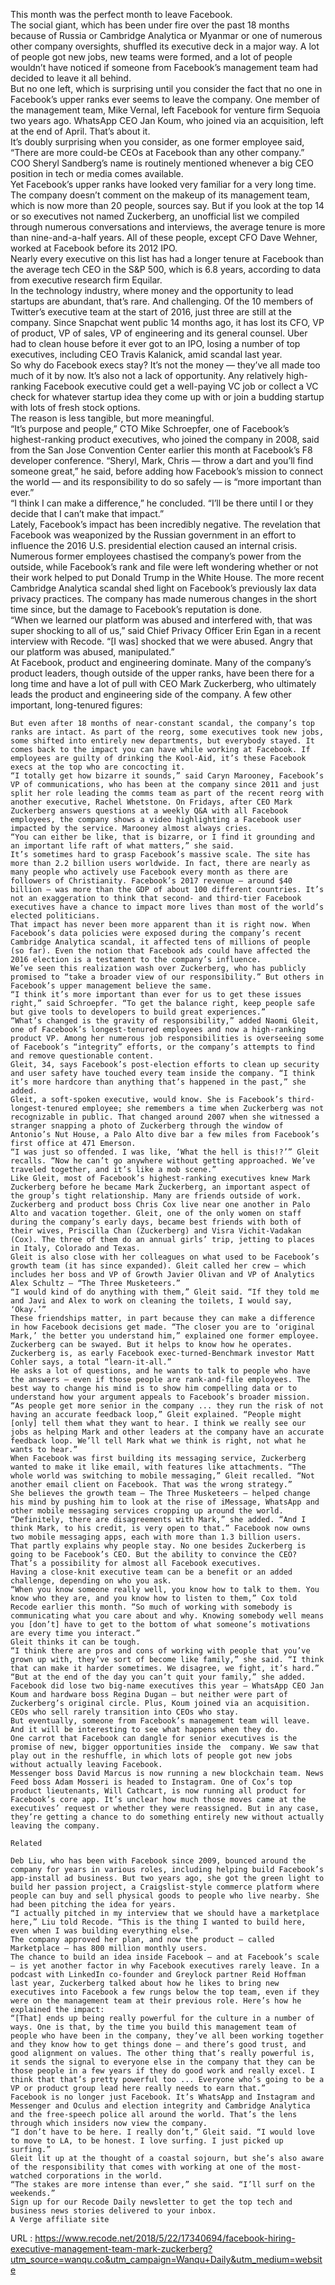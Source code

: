   This month was the perfect month to leave Facebook.   
    The social giant, which has been under fire over the past 18 months because of Russia or Cambridge Analytica or Myanmar or one of numerous other company oversights, shuffled its executive deck in a major way. A lot of people got new jobs, new teams were formed, and a lot of people wouldn’t have noticed if someone from Facebook’s management team had decided to leave it all behind.   
    But no one left, which is surprising until you consider the fact that no one in Facebook’s upper ranks ever seems to leave the company. One member of the management team, Mike Vernal, left Facebook for venture firm Sequoia two years ago. WhatsApp CEO Jan Koum, who joined via an acquisition, left at the end of April. That’s about it.   
    It’s doubly surprising when you consider, as one former employee said, “There are more could-be CEOs at Facebook than any other company.” COO Sheryl Sandberg’s name is routinely mentioned whenever a big CEO position in tech or media comes available.   
    Yet Facebook’s upper ranks have looked very familiar for a very long time. The company doesn’t comment on the makeup of its management team, which is now more than 20 people, sources say. But if you look at the top 14 or so executives not named Zuckerberg, an unofficial list we compiled through numerous conversations and interviews, the average tenure is more than nine-and-a-half years. All of these people, except CFO Dave Wehner, worked at Facebook before its 2012 IPO.   
    Nearly every executive on this list has had a longer tenure at Facebook than the average tech CEO in the S&P 500, which is 6.8 years, according to data from executive research firm Equilar.  
    In the technology industry, where money and the opportunity to lead startups are abundant, that’s rare. And challenging. Of the 10 members of Twitter’s executive team at the start of 2016, just three are still at the company. Since Snapchat went public 14 months ago, it has lost its CFO, VP of product, VP of sales, VP of engineering and its general counsel. Uber had to clean house before it ever got to an IPO, losing a number of top executives, including CEO Travis Kalanick, amid scandal last year.   
    So why do Facebook execs stay? It’s not the money — they’ve all made too much of it by now. It’s also not a lack of opportunity. Any relatively high-ranking Facebook executive could get a well-paying VC job or collect a VC check for whatever startup idea they come up with or join a budding startup with lots of fresh stock options.   
    The reason is less tangible, but more meaningful.  
    “It’s purpose and people,” CTO Mike Schroepfer, one of Facebook’s highest-ranking product executives, who joined the company in 2008, said from the San Jose Convention Center earlier this month at Facebook’s F8 developer conference. “Sheryl, Mark, Chris — throw a dart and you’ll find someone great,” he said, before adding how Facebook’s mission to connect the world — and its responsibility to do so safely — is “more important than ever.”  
    “I think I can make a difference,” he concluded. “I’ll be there until I or they decide that I can’t make that impact.”  
    Lately, Facebook’s impact has been incredibly negative. The revelation that Facebook was weaponized by the Russian government in an effort to influence the 2016 U.S. presidential election caused an internal crisis. Numerous former employees chastised the company’s power from the outside, while Facebook’s rank and file were left wondering whether or not their work helped to put Donald Trump in the White House. The more recent Cambridge Analytica scandal shed light on Facebook’s previously lax data privacy practices. The company has made numerous changes in the short time since, but the damage to Facebook’s reputation is done.   
    “When we learned our platform was abused and interfered with, that was super shocking to all of us,” said Chief Privacy Officer Erin Egan in a recent interview with Recode. “[I was] shocked that we were abused. Angry that our platform was abused, manipulated.”   
    At Facebook, product and engineering dominate. Many of the company’s product leaders, though outside of the upper ranks, have been there for a long time and have a lot of pull with CEO Mark Zuckerberg, who ultimately leads the product and engineering side of the company. A few other important, long-tenured figures:  
      
    But even after 18 months of near-constant scandal, the company’s top ranks are intact. As part of the reorg, some executives took new jobs, some shifted into entirely new departments, but everybody stayed. It comes back to the impact you can have while working at Facebook. If employees are guilty of drinking the Kool-Aid, it’s these Facebook execs at the top who are concocting it.   
    “I totally get how bizarre it sounds,” said Caryn Marooney, Facebook’s VP of communications, who has been at the company since 2011 and just split her role leading the comms team as part of the recent reorg with another executive, Rachel Whetstone. On Fridays, after CEO Mark Zuckerberg answers questions at a weekly Q&A with all Facebook employees, the company shows a video highlighting a Facebook user impacted by the service. Marooney almost always cries.   
    “You can either be like, that is bizarre, or I find it grounding and an important life raft of what matters,” she said.   
    It’s sometimes hard to grasp Facebook’s massive scale. The site has more than 2.2 billion users worldwide. In fact, there are nearly as many people who actively use Facebook every month as there are followers of Christianity. Facebook’s 2017 revenue — around $40 billion — was more than the GDP of about 100 different countries. It’s not an exaggeration to think that second- and third-tier Facebook executives have a chance to impact more lives than most of the world’s elected politicians.   
    That impact has never been more apparent than it is right now. When Facebook’s data policies were exposed during the company’s recent Cambridge Analytica scandal, it affected tens of millions of people (so far). Even the notion that Facebook ads could have affected the 2016 election is a testament to the company’s influence.   
    We’ve seen this realization wash over Zuckerberg, who has publicly promised to “take a broader view of our responsibility.” But others in Facebook’s upper management believe the same.   
    “I think it’s more important than ever for us to get these issues right,” said Schroepfer. “To get the balance right, keep people safe but give tools to developers to build great experiences.”  
    “What’s changed is the gravity of responsibility,” added Naomi Gleit, one of Facebook’s longest-tenured employees and now a high-ranking product VP. Among her numerous job responsibilities is overseeing some of Facebook’s “integrity” efforts, or the company’s attempts to find and remove questionable content.  
    Gleit, 34, says Facebook’s post-election efforts to clean up security and user safety have touched every team inside the company. “I think it’s more hardcore than anything that’s happened in the past,” she added.   
    Gleit, a soft-spoken executive, would know. She is Facebook’s third-longest-tenured employee; she remembers a time when Zuckerberg was not recognizable in public. That changed around 2007 when she witnessed a stranger snapping a photo of Zuckerberg through the window of Antonio’s Nut House, a Palo Alto dive bar a few miles from Facebook’s first office at 471 Emerson.   
    “I was just so offended. I was like, ‘What the hell is this!?’” Gleit recalls. “Now he can’t go anywhere without getting approached. We’ve traveled together, and it’s like a mob scene.”  
    Like Gleit, most of Facebook’s highest-ranking executives knew Mark Zuckerberg before he became Mark Zuckerberg, an important aspect of the group’s tight relationship. Many are friends outside of work.  
    Zuckerberg and product boss Chris Cox live near one another in Palo Alto and vacation together. Gleit, one of the only women on staff during the company’s early days, became best friends with both of their wives, Priscilla Chan (Zuckerberg) and Visra Vichit-Vadakan (Cox). The three of them do an annual girls’ trip, jetting to places in Italy, Colorado and Texas.   
    Gleit is also close with her colleagues on what used to be Facebook’s growth team (it has since expanded). Gleit called her crew — which includes her boss and VP of Growth Javier Olivan and VP of Analytics Alex Schultz — “The Three Musketeers.”   
    “I would kind of do anything with them,” Gleit said. “If they told me and Javi and Alex to work on cleaning the toilets, I would say, ‘Okay.’”  
    These friendships matter, in part because they can make a difference in how Facebook decisions get made. “The closer you are to ‘original Mark,’ the better you understand him,” explained one former employee.   
    Zuckerberg can be swayed. But it helps to know how he operates. Zuckerberg is, as early Facebook exec-turned-Benchmark investor Matt Cohler says, a total “learn-it-all.”  
    He asks a lot of questions, and he wants to talk to people who have the answers — even if those people are rank-and-file employees. The best way to change his mind is to show him compelling data or to understand how your argument appeals to Facebook’s broader mission.   
    “As people get more senior in the company ... they run the risk of not having an accurate feedback loop,” Gleit explained. “People might [only] tell them what they want to hear. I think we really see our jobs as helping Mark and other leaders at the company have an accurate feedback loop. We’ll tell Mark what we think is right, not what he wants to hear.”  
    When Facebook was first building its messaging service, Zuckerberg wanted to make it like email, with features like attachments. “The whole world was switching to mobile messaging,” Gleit recalled. “Not another email client on Facebook. That was the wrong strategy.”  
    She believes the growth team — The Three Musketeers — helped change his mind by pushing him to look at the rise of iMessage, WhatsApp and other mobile messaging services cropping up around the world.   
    “Definitely, there are disagreements with Mark,” she added. “And I think Mark, to his credit, is very open to that.” Facebook now owns two mobile messaging apps, each with more than 1.3 billion users.   
    That partly explains why people stay. No one besides Zuckerberg is going to be Facebook’s CEO. But the ability to convince the CEO? That’s a possibility for almost all Facebook executives.   
    Having a close-knit executive team can be a benefit or an added challenge, depending on who you ask.  
    “When you know someone really well, you know how to talk to them. You know who they are, and you know how to listen to them,” Cox told Recode earlier this month. “So much of working with somebody is communicating what you care about and why. Knowing somebody well means you [don’t] have to get to the bottom of what someone’s motivations are every time you interact.”  
    Gleit thinks it can be tough.  
    “I think there are pros and cons of working with people that you’ve grown up with, they’ve sort of become like family,” she said. “I think that can make it harder sometimes. We disagree, we fight, it’s hard.”  
    “But at the end of the day you can’t quit your family,” she added.   
    Facebook did lose two big-name executives this year — WhatsApp CEO Jan Koum and hardware boss Regina Dugan — but neither were part of Zuckerberg’s original circle. Plus, Koum joined via an acquisition. CEOs who sell rarely transition into CEOs who stay.   
    But eventually, someone from Facebook’s management team will leave. And it will be interesting to see what happens when they do.   
    One carrot that Facebook can dangle for senior executives is the promise of new, bigger opportunities inside the  company. We saw that play out in the reshuffle, in which lots of people got new jobs without actually leaving Facebook.  
    Messenger boss David Marcus is now running a new blockchain team. News Feed boss Adam Mosseri is headed to Instagram. One of Cox’s top product lieutenants, Will Cathcart, is now running all product for Facebook’s core app. It’s unclear how much those moves came at the executives’ request or whether they were reassigned. But in any case, they’re getting a chance to do something entirely new without actually leaving the company.   
    
    Related
    
    Deb Liu, who has been with Facebook since 2009, bounced around the company for years in various roles, including helping build Facebook’s app-install ad business. But two years ago, she got the green light to build her passion project, a Craigslist-style commerce platform where people can buy and sell physical goods to people who live nearby. She had been pitching the idea for years.   
    “I actually pitched in my interview that we should have a marketplace here,” Liu told Recode. “This is the thing I wanted to build here, even when I was building everything else.”  
    The company approved her plan, and now the product — called Marketplace — has 800 million monthly users.  
    The chance to build an idea inside Facebook — and at Facebook’s scale — is yet another factor in why Facebook executives rarely leave. In a podcast with LinkedIn co-founder and Greylock partner Reid Hoffman last year, Zuckerberg talked about how he likes to bring new executives into Facebook a few rungs below the top team, even if they were on the management team at their previous role. Here’s how he explained the impact:  
    “[That] ends up being really powerful for the culture in a number of ways. One is that, by the time you build this management team of people who have been in the company, they’ve all been working together and they know how to get things done — and there’s good trust, and good alignment on values. The other thing that’s really powerful is, it sends the signal to everyone else in the company that they can be those people in a few years if they do good work and really excel. I think that that’s pretty powerful too ... Everyone who’s going to be a VP or product group lead here really needs to earn that.”  
    Facebook is no longer just Facebook. It’s WhatsApp and Instagram and Messenger and Oculus and election integrity and Cambridge Analytica and the free-speech police all around the world. That’s the lens through which insiders now view the company.   
    “I don’t have to be here. I really don’t,” Gleit said. “I would love to move to LA, to be honest. I love surfing. I just picked up surfing.”  
    Gleit lit up at the thought of a coastal sojourn, but she’s also aware of the responsibility that comes with working at one of the most-watched corporations in the world.  
    “The stakes are more intense than ever,” she said. “I’ll surf on the weekends.”  
    Sign up for our Recode Daily newsletter to get the top tech and business news stories delivered to your inbox.  
    A Verge affiliate site  
    
  URL : https://www.recode.net/2018/5/22/17340694/facebook-hiring-executive-management-team-mark-zuckerberg?utm_source=wanqu.co&utm_campaign=Wanqu+Daily&utm_medium=website